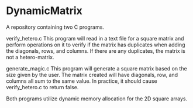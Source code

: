 # DynamicMatrix
A repository containing two C programs. 

verify_hetero.c
This program will read in a text file for a square matrix and perform operations on it to verify if the matrix has duplicates when adding the diagonals, rows, and columns. If there are any duplicates, the matrix is not a hetero-matrix. 

generate_magic.c
This program will generate a square matrix based on the size given by the user. The matrix created will have diagonals, row, and columns all sum to the same value. In practice, it should cause verify_hetero.c to return false.

Both programs utilize dynamic memory allocation for the 2D square arrays. 

